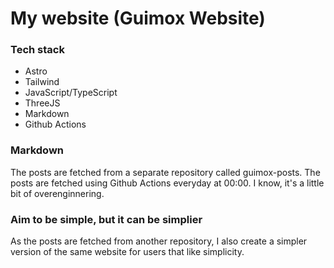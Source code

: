 # My website (Guimox Website)

### Tech stack

- Astro
- Tailwind
- JavaScript/TypeScript
- ThreeJS
- Markdown
- Github Actions

### Markdown

The posts are fetched from a separate repository called guimox-posts. The posts are fetched using Github Actions everyday at 00:00. I know, it's a little bit of overenginnering.

### Aim to be simple, but it can be simplier

As the posts are fetched from another repository, I also create a simpler version of the same website for users that like simplicity.
